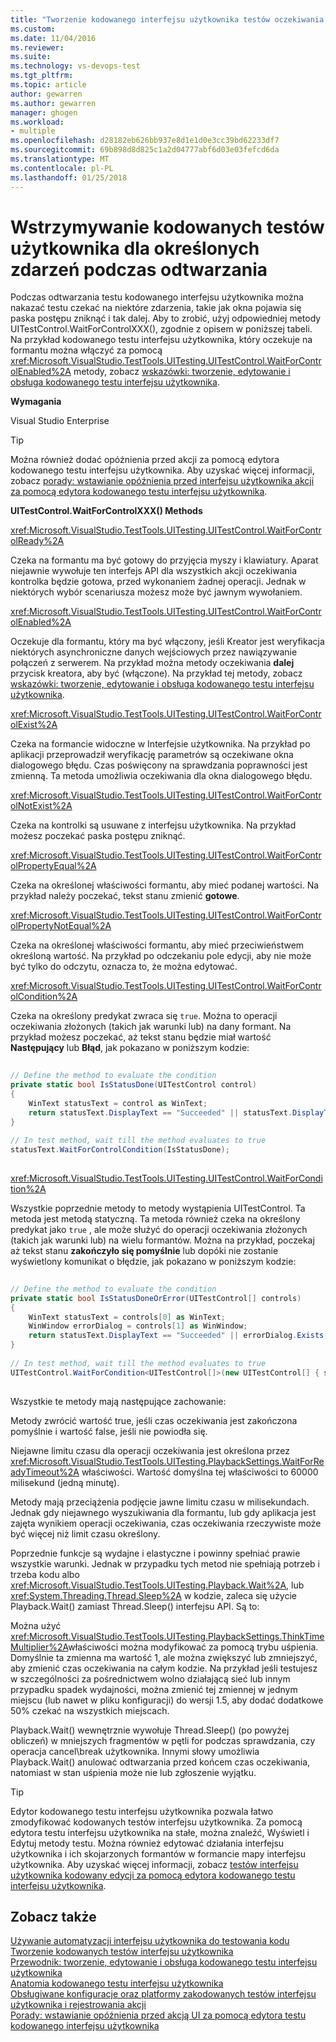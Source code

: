 ```yaml
---
title: "Tworzenie kodowanego interfejsu użytkownika testów oczekiwania dla określonych zdarzeń podczas odtwarzania | Dokumentacja firmy Microsoft"
ms.custom: 
ms.date: 11/04/2016
ms.reviewer: 
ms.suite: 
ms.technology: vs-devops-test
ms.tgt_pltfrm: 
ms.topic: article
author: gewarren
ms.author: gewarren
manager: ghogen
ms.workload:
- multiple
ms.openlocfilehash: d28182eb626bb937e8d1e1d0e3cc39bd62233df7
ms.sourcegitcommit: 69b898d8d825c1a2d04777abf6d03e03fefcd6da
ms.translationtype: MT
ms.contentlocale: pl-PL
ms.lasthandoff: 01/25/2018
---
```

# <a name="making-coded-ui-tests-wait-for-specific-events-during-playback"></a>Wstrzymywanie kodowanych testów użytkownika dla określonych zdarzeń podczas odtwarzania

Podczas odtwarzania testu kodowanego interfejsu użytkownika można nakazać testu czekać na niektóre zdarzenia, takie jak okna pojawia się paska postępu zniknąć i tak dalej. Aby to zrobić, użyj odpowiedniej metody UITestControl.WaitForControlXXX(), zgodnie z opisem w poniższej tabeli. Na przykład kodowanego testu interfejsu użytkownika, który oczekuje na formantu można włączyć za pomocą <xref:Microsoft.VisualStudio.TestTools.UITesting.UITestControl.WaitForControlEnabled%2A> metody, zobacz [wskazówki: tworzenie, edytowanie i obsługa kodowanego testu interfejsu użytkownika](../test/walkthrough-creating-editing-and-maintaining-a-coded-ui-test.md).  
  
 **Wymagania**  
  
 Visual Studio Enterprise  
  
> [!TIP]
>  Można również dodać opóźnienia przed akcji za pomocą edytora kodowanego testu interfejsu użytkownika. Aby uzyskać więcej informacji, zobacz [porady: wstawianie opóźnienia przed interfejsu użytkownika akcji za pomocą edytora kodowanego testu interfejsu użytkownika](http://msdn.microsoft.com/Library/509f8ef7-e105-4049-b11b-d64549e055b0).  
  
 **UITestControl.WaitForControlXXX() Methods**  
  
 <xref:Microsoft.VisualStudio.TestTools.UITesting.UITestControl.WaitForControlReady%2A>  
  
 Czeka na formantu ma być gotowy do przyjęcia myszy i klawiatury. Aparat niejawnie wywołuje ten interfejs API dla wszystkich akcji oczekiwania kontrolka będzie gotowa, przed wykonaniem żadnej operacji. Jednak w niektórych wybór scenariusza możesz może być jawnym wywołaniem.  
  
 <xref:Microsoft.VisualStudio.TestTools.UITesting.UITestControl.WaitForControlEnabled%2A>  
  
 Oczekuje dla formantu, który ma być włączony, jeśli Kreator jest weryfikacja niektórych asynchroniczne danych wejściowych przez nawiązywanie połączeń z serwerem. Na przykład można metody oczekiwania **dalej** przycisk kreatora, aby być (włączone). Na przykład tej metody, zobacz [wskazówki: tworzenie, edytowanie i obsługa kodowanego testu interfejsu użytkownika](../test/walkthrough-creating-editing-and-maintaining-a-coded-ui-test.md).  
  
 <xref:Microsoft.VisualStudio.TestTools.UITesting.UITestControl.WaitForControlExist%2A>  
  
 Czeka na formancie widoczne w Interfejsie użytkownika. Na przykład po aplikacji przeprowadził weryfikację parametrów są oczekiwane okna dialogowego błędu. Czas poświęcony na sprawdzania poprawności jest zmienną. Ta metoda umożliwia oczekiwania dla okna dialogowego błędu.  
  
 <xref:Microsoft.VisualStudio.TestTools.UITesting.UITestControl.WaitForControlNotExist%2A>  
  
 Czeka na kontrolki są usuwane z interfejsu użytkownika. Na przykład możesz poczekać paska postępu zniknąć.  
  
 <xref:Microsoft.VisualStudio.TestTools.UITesting.UITestControl.WaitForControlPropertyEqual%2A>  
  
 Czeka na określonej właściwości formantu, aby mieć podanej wartości. Na przykład należy poczekać, tekst stanu zmienić **gotowe**.  
  
 <xref:Microsoft.VisualStudio.TestTools.UITesting.UITestControl.WaitForControlPropertyNotEqual%2A>  
  
 Czeka na określonej właściwości formantu, aby mieć przeciwieństwem określoną wartość. Na przykład po odczekaniu pole edycji, aby nie może być tylko do odczytu, oznacza to, że można edytować.  
  
 <xref:Microsoft.VisualStudio.TestTools.UITesting.UITestControl.WaitForControlCondition%2A>  
  
 Czeka na określony predykat zwraca się `true`. Można to operacji oczekiwania złożonych (takich jak warunki lub) na dany formant. Na przykład możesz poczekać, aż tekst stanu będzie miał wartość **Następujący** lub **Błąd**, jak pokazano w poniższym kodzie:  
  
```csharp  
  
// Define the method to evaluate the condition   
private static bool IsStatusDone(UITestControl control)   
{   
    WinText statusText = control as WinText;   
    return statusText.DisplayText == "Succeeded" || statusText.DisplayText == "Failed";   
}   
  
// In test method, wait till the method evaluates to true   
statusText.WaitForControlCondition(IsStatusDone);  
  
```  
  
 <xref:Microsoft.VisualStudio.TestTools.UITesting.UITestControl.WaitForCondition%2A>  
  
 Wszystkie poprzednie metody to metody wystąpienia UITestControl. Ta metoda jest metodą statyczną. Ta metoda również czeka na określony predykat jako `true` , ale może służyć do operacji oczekiwania złożonych (takich jak warunki lub) na wielu formantów. Można na przykład, poczekaj aż tekst stanu **zakończyło się pomyślnie** lub dopóki nie zostanie wyświetlony komunikat o błędzie, jak pokazano w poniższym kodzie:  
  
```csharp  
  
// Define the method to evaluate the condition   
private static bool IsStatusDoneOrError(UITestControl[] controls)   
{   
    WinText statusText = controls[0] as WinText;   
    WinWindow errorDialog = controls[1] as WinWindow;   
    return statusText.DisplayText == "Succeeded" || errorDialog.Exists;   
}   
  
// In test method, wait till the method evaluates to true   
UITestControl.WaitForCondition<UITestControl[]>(new UITestControl[] { statusText, errorDialog }, IsStatusDoneOrError);  
  
```  
  
 Wszystkie te metody mają następujące zachowanie:  
  
 Metody zwrócić wartość true, jeśli czas oczekiwania jest zakończona pomyślnie i wartość false, jeśli nie powiodła się.  
  
 Niejawne limitu czasu dla operacji oczekiwania jest określona przez <xref:Microsoft.VisualStudio.TestTools.UITesting.PlaybackSettings.WaitForReadyTimeout%2A> właściwości. Wartość domyślna tej właściwości to 60000 milisekund (jedną minutę).  
  
 Metody mają przeciążenia podjęcie jawne limitu czasu w milisekundach. Jednak gdy niejawnego wyszukiwania dla formantu, lub gdy aplikacja jest zajęta wynikiem operacji oczekiwania, czas oczekiwania rzeczywiste może być więcej niż limit czasu określony.  
  
 Poprzednie funkcje są wydajne i elastyczne i powinny spełniać prawie wszystkie warunki. Jednak w przypadku tych metod nie spełniają potrzeb i trzeba kodu albo <xref:Microsoft.VisualStudio.TestTools.UITesting.Playback.Wait%2A>, lub <xref:System.Threading.Thread.Sleep%2A> w kodzie, zaleca się użycie Playback.Wait() zamiast Thread.Sleep() interfejsu API. Są to:  
  
 Można użyć <xref:Microsoft.VisualStudio.TestTools.UITesting.PlaybackSettings.ThinkTimeMultiplier%2A>właściwości można modyfikować za pomocą trybu uśpienia. Domyślnie ta zmienna ma wartość 1, ale można zwiększyć lub zmniejszyć, aby zmienić czas oczekiwania na całym kodzie. Na przykład jeśli testujesz w szczególności za pośrednictwem wolno działającą sieć lub innym przypadku spadek wydajności, można zmienić tej zmiennej w jednym miejscu (lub nawet w pliku konfiguracji) do wersji 1.5, aby dodać dodatkowe 50% czekać na wszystkich miejscach.  
  
 Playback.Wait() wewnętrznie wywołuje Thread.Sleep() (po powyżej obliczeń) w mniejszych fragmentów w pętli for podczas sprawdzania, czy operacja cancel\break użytkownika. Innymi słowy umożliwia Playback.Wait() anulować odtwarzania przed końcem czas oczekiwania, natomiast w stan uśpienia może nie lub zgłoszenie wyjątku.  

> [!TIP]
> Edytor kodowanego testu interfejsu użytkownika pozwala łatwo zmodyfikować kodowanych testów interfejsu użytkownika. Za pomocą edytora testu interfejsu użytkownika na stałe, można znaleźć, Wyświetl i Edytuj metody testu. Można również edytować działania interfejsu użytkownika i ich skojarzonych formantów w formancie mapy interfejsu użytkownika. Aby uzyskać więcej informacji, zobacz [testów interfejsu użytkownika kodowany edycji za pomocą edytora kodowanego testu interfejsu użytkownika](../test/editing-coded-ui-tests-using-the-coded-ui-test-editor.md).

## <a name="see-also"></a>Zobacz także

[Używanie automatyzacji interfejsu użytkownika do testowania kodu](../test/use-ui-automation-to-test-your-code.md)  
[Tworzenie kodowanych testów interfejsu użytkownika](../test/use-ui-automation-to-test-your-code.md)  
[Przewodnik: tworzenie, edytowanie i obsługa kodowanego testu interfejsu użytkownika](../test/walkthrough-creating-editing-and-maintaining-a-coded-ui-test.md)  
[Anatomia kodowanego testu interfejsu użytkownika](../test/anatomy-of-a-coded-ui-test.md)  
[Obsługiwane konfiguracje oraz platformy zakodowanych testów interfejsu użytkownika i rejestrowania akcji](../test/supported-configurations-and-platforms-for-coded-ui-tests-and-action-recordings.md)  
[Porady: wstawianie opóźnienia przed akcją UI za pomocą edytora testu kodowanego interfejsu użytkownika](http://msdn.microsoft.com/Library/509f8ef7-e105-4049-b11b-d64549e055b0)
